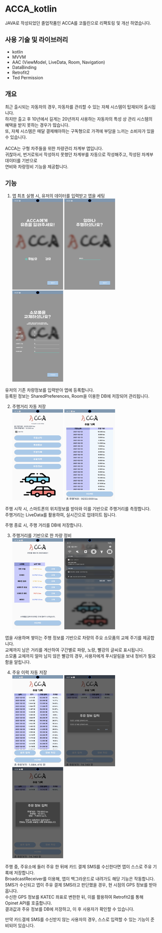 ACCA_kotlin
===========
JAVA로 작성되었던 졸업작품인 ACCA를 코틀린으로 리팩토링 및 개선 하였습니다.   



사용 기술 및 라이브러리
---------
+ kotlin
+ MVVM
+ AAC (ViewModel, LiveData, Room, Navigation)
+ DataBinding
+ Retrofit2
+ Ted Permission


개요
----
최근 출시되는 자동차의 경우, 자동차를 관리할 수 있는 자체 시스템이 탑재되어 출시됩니다.   
하지만 출고 후 10년에서 길게는 20년까지 사용하는 자동차의 특성 상 관리 시스템의 혜택을 받지 못하는 경우가 많습니다.   
또, 자체 시스템은 매달 결제해야하는 구독형으로 가격에 부담을 느끼는 소비자가 있을 수 있습니다.<br/>     
ACCA는 구형 차주들을 위한 차량관리 차계부 앱입니다.   
귀찮아서, 번거로워서 작성하지 못했던 차계부를 자동으로 작성해주고, 작성된 차계부 데이터를 기반으로   
연비와 차량정비 기능을 제공합니다.



기능
----
1. 앱 최초 실행 시, 유저의 데이터를 입력받고 앱을 세팅   
<img src="./screenshot/초기세팅1.jpg" width="168px" height="300px"></img>
<img src="./screenshot/초기세팅2.jpg" width="168px" height="300px"></img>
<img src="./screenshot/초기세팅3.jpg" width="168px" height="300px"></img><br/>

유저의 기존 차량정보를 입력받아 앱에 등록합니다.   
등록된 정보는 SharedPreferences, Room을 이용한 DB에 저장되어 관리됩니다.   


2. 주행거리 자동 저장   
<img src="./screenshot/메인화면.jpg" width="168px" height="300px"></img>
<img src="./screenshot/주행기록.jpg" width="168px" height="300px"></img><br/>

주행 시작 시, 스마트폰의 위치정보를 받아와 이를 기반으로 주행거리를 측정합니다.   
주행거리는 LiveData를 활용하여, 실시간으로 업데이트 됩니다.   

주행 종료 시, 주행 거리를 DB에 저장합니다.   

3. 주행거리를 기반으로 한 차량 정비   
<img src="./screenshot/차량정비.jpg" width="168px" height="300px"></img>
<img src="./screenshot/푸시알림.jpg" width="168px" height="300px"></img><br/>

앱을 사용하며 쌓이는 주행 정보를 기반으로 차량의 주요 소모품의 교체 주기를 제공합니다.   
교체까지 남은 거리를 계산하여 구간별로 파랑, 노랑, 빨강의 글씨로 표시됩니다.   
소모품 교체까지 얼마 남지 않은 빨강의 경우, 사용자에게 푸시알림을 보내 정비가 필요함을 알립니다.   

4. 주유 이력 자동 저장   
<img src="./screenshot/주유기록.jpg" width="168px" height="300px"></img>
<img src="./screenshot/주유기록셀프.jpg" width="168px" height="300px"></img>
<img src="./screenshot/연비측정.jpg" width="168px" height="300px"></img><br/>

주행 중, 주유소에 들러 주유 한 뒤에 카드 결제 SMS를 수신한다면 앱이 스스로 주유 기록에 저장합니다.   
BroadcastReceiver를 이용해, 앱이 백그라운드로 내려가도 해당 기능은 작동합니다.
SMS가 수신되고 앱이 주유 결제 SMS라고 판단했을 경우, 현 시점의 GPS 정보를 받아옵니다.  
수신한 GPS 정보를 KATEC 좌표로 변한한 뒤, 이를 활용하여 Retrofit2를 통해 Opinet API를 호출합니다.   
결과값과 주유 정보를 DB에 저장하고, 이 후 사용자가 확인할 수 있습니다. <br/>

만약 카드결제 SMS를 수신받지 않는 사용자의 경우, 스스로 입력할 수 있는 기능이 준비되어 있습니다.
